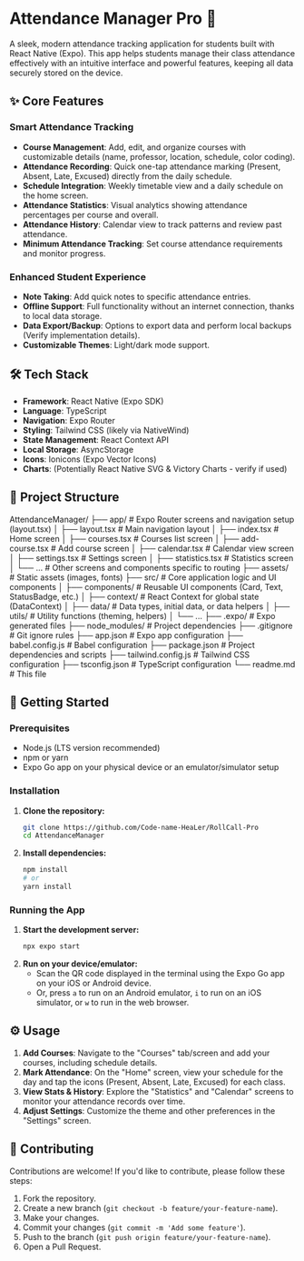 # Attendance Manager Pro 🚀

A sleek, modern attendance tracking application for students built with React Native (Expo). This app helps students manage their class attendance effectively with an intuitive interface and powerful features, keeping all data securely stored on the device.

<!-- Optional: Add a screenshot or GIF here -->
<!-- ![App Screenshot](link-to-your-screenshot.png) -->

## ✨ Core Features

### Smart Attendance Tracking

- **Course Management**: Add, edit, and organize courses with customizable details (name, professor, location, schedule, color coding).
- **Attendance Recording**: Quick one-tap attendance marking (Present, Absent, Late, Excused) directly from the daily schedule.
- **Schedule Integration**: Weekly timetable view and a daily schedule on the home screen.
- **Attendance Statistics**: Visual analytics showing attendance percentages per course and overall.
- **Attendance History**: Calendar view to track patterns and review past attendance.
- **Minimum Attendance Tracking**: Set course attendance requirements and monitor progress.

### Enhanced Student Experience

- **Note Taking**: Add quick notes to specific attendance entries.
- **Offline Support**: Full functionality without an internet connection, thanks to local data storage.
- **Data Export/Backup**: Options to export data and perform local backups (Verify implementation details).
- **Customizable Themes**: Light/dark mode support.

## 🛠️ Tech Stack

- **Framework**: React Native (Expo SDK)
- **Language**: TypeScript
- **Navigation**: Expo Router
- **Styling**: Tailwind CSS (likely via NativeWind)
- **State Management**: React Context API
- **Local Storage**: AsyncStorage
- **Icons**: Ionicons (Expo Vector Icons)
- **Charts**: (Potentially React Native SVG & Victory Charts - verify if used)

## 📁 Project Structure

AttendanceManager/
├── app/ # Expo Router screens and navigation setup (layout.tsx)
│ ├── layout.tsx # Main navigation layout
│ ├── index.tsx # Home screen
│ ├── courses.tsx # Courses list screen
│ ├── add-course.tsx # Add course screen
│ ├── calendar.tsx # Calendar view screen
│ ├── settings.tsx # Settings screen
│ ├── statistics.tsx # Statistics screen
│ └── ... # Other screens and components specific to routing
├── assets/ # Static assets (images, fonts)
├── src/ # Core application logic and UI components
│ ├── components/ # Reusable UI components (Card, Text, StatusBadge, etc.)
│ ├── context/ # React Context for global state (DataContext)
│ ├── data/ # Data types, initial data, or data helpers
│ ├── utils/ # Utility functions (theming, helpers)
│ └── ...
├── .expo/ # Expo generated files
├── node_modules/ # Project dependencies
├── .gitignore # Git ignore rules
├── app.json # Expo app configuration
├── babel.config.js # Babel configuration
├── package.json # Project dependencies and scripts
├── tailwind.config.js # Tailwind CSS configuration
├── tsconfig.json # TypeScript configuration
└── readme.md # This file

## 🚀 Getting Started

### Prerequisites

- Node.js (LTS version recommended)
- npm or yarn
- Expo Go app on your physical device or an emulator/simulator setup

### Installation

1.  **Clone the repository:**

    ```bash
    git clone https://github.com/Code-name-HeaLer/RollCall-Pro
    cd AttendanceManager
    ```

2.  **Install dependencies:**
    ```bash
    npm install
    # or
    yarn install
    ```

### Running the App

1.  **Start the development server:**
    ```bash
    npx expo start
    ```
2.  **Run on your device/emulator:**
    - Scan the QR code displayed in the terminal using the Expo Go app on your iOS or Android device.
    - Or, press `a` to run on an Android emulator, `i` to run on an iOS simulator, or `w` to run in the web browser.

## ⚙️ Usage

1.  **Add Courses**: Navigate to the "Courses" tab/screen and add your courses, including schedule details.
2.  **Mark Attendance**: On the "Home" screen, view your schedule for the day and tap the icons (Present, Absent, Late, Excused) for each class.
3.  **View Stats & History**: Explore the "Statistics" and "Calendar" screens to monitor your attendance records over time.
4.  **Adjust Settings**: Customize the theme and other preferences in the "Settings" screen.

## 🤝 Contributing

Contributions are welcome! If you'd like to contribute, please follow these steps:

1.  Fork the repository.
2.  Create a new branch (`git checkout -b feature/your-feature-name`).
3.  Make your changes.
4.  Commit your changes (`git commit -m 'Add some feature'`).
5.  Push to the branch (`git push origin feature/your-feature-name`).
6.  Open a Pull Request.

<!-- Optional: Add License section -->
<!-- ## 📄 License -->
<!-- This project is licensed under the MIT License - see the LICENSE.md file for details. -->
